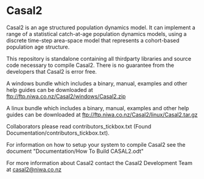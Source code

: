 Casal2
======

Casal2 is an age structured population dynamics model. 
It can implement a range of a statistical catch-at-age 
population dynamics models, using a discrete time-step 
area-space model that represents a cohort-based 
population age structure. 


This repository is standalone containing all thirdparty 
libraries and source code necessary to compile Casal2. 
There is no guarantee from the developers that Casal2 
is error free.


A windows bundle which includes a binary, manual, 
examples and other help guides can be downloaded at 
ftp://ftp.niwa.co.nz/Casal2/windows/Casal2.zip

A linux bundle which includes a binary, manual, 
examples and other help guides can be downloaded at 
ftp://ftp.niwa.co.nz/Casal2/linux/Casal2.tar.gz

Collaborators please read contributors_tickbox.txt 
(Found Documentation/contributors_tickbox.txt).

For information on how to setup your system to compile 
Casal2 see the document 
"Documentation/How To Build CASAL2.odt"

For more information about Casal2 contact the Casal2 
Development Team at casal2@niwa.co.nz
